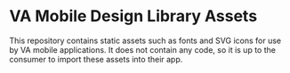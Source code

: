 # VA Mobile Design Library Assets
This repository contains static assets such as fonts and SVG icons for use by VA mobile applications. It does not contain any code, so it is up to the consumer to import these assets into their app.
